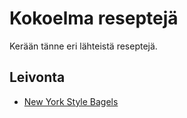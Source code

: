 # Kokoelma reseptejä 

Kerään tänne eri lähteistä reseptejä.

## Leivonta
* [New York Style Bagels](bagels.md)